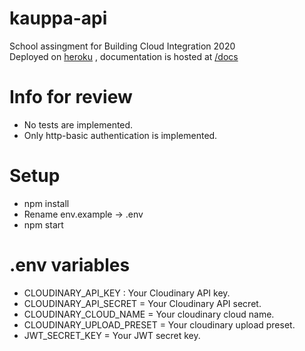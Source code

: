 # kauppa-api
 School assingment for Building Cloud Integration 2020  
 Deployed on [heroku](https://kauppa-api.herokuapp.com/) , documentation is hosted at [/docs](https://kauppa-api.herokuapp.com/docs)
 
 # Info for review
 - No tests are implemented.
 - Only http-basic authentication is implemented.
 
# Setup
- npm install
- Rename env.example -> .env
- npm start
# .env variables
- CLOUDINARY_API_KEY : Your Cloudinary API key.
- CLOUDINARY_API_SECRET = Your Cloudinary API secret.
- CLOUDINARY_CLOUD_NAME = Your cloudinary cloud name.
- CLOUDINARY_UPLOAD_PRESET = Your cloudinary upload preset.
- JWT_SECRET_KEY = Your JWT secret key.

